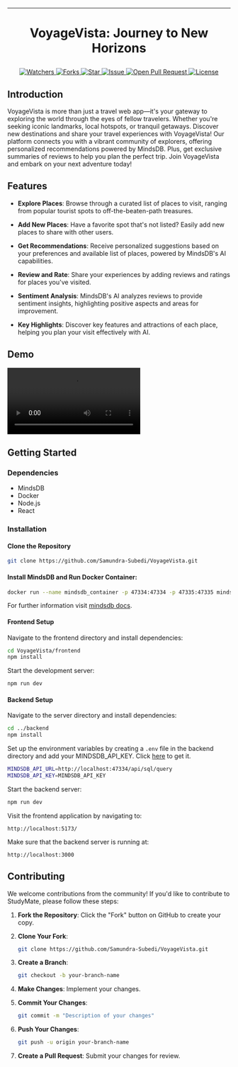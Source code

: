 
---

# <p align="center">VoyageVista: Journey to New Horizons </p>
<p align="center">
    <a href="https://github.com/Samundra-Subedi/VoyageVista" target="blank">
        <img src="https://img.shields.io/github/watchers/Samundra-Subedi/VoyageVista?style=for-the-badge&logo=appveyor" alt="Watchers"/>
    </a>
    <a href="https://github.com/Samundra-Subedi/VoyageVista/fork" target="blank">
        <img src="https://img.shields.io/github/forks/Samundra-Subedi/VoyageVista?style=for-the-badge&logo=appveyor" alt="Forks"/>
    </a>
    <a href="https://github.com/Samundra-Subedi/VoyageVista/stargazers" target="blank">
        <img src="https://img.shields.io/github/stars/Samundra-Subedi/VoyageVista?style=for-the-badge&logo=appveyor" alt="Star"/>
    </a>
    <a href="https://github.com/Samundra-Subedi/VoyageVista/issues" target="blank">
        <img src="https://img.shields.io/github/issues/Samundra-Subedi/VoyageVista?style=for-the-badge&logo=appveyor" alt="Issue"/>
    </a>
    <a href="https://github.com/Samundra-Subedi/VoyageVista/pulls" target="blank">
        <img src="https://img.shields.io/github/issues-pr/Samundra-Subedi/VoyageVista?style=for-the-badge&logo=appveyor" alt="Open Pull Request"/>
    </a>
    <a href="https://github.com/Samundra-Subedi/VoyageVista/blob/master/LICENSE" target="blank">
        <img src="https://img.shields.io/github/license/Samundra-Subedi/VoyageVista?style=for-the-badge&logo=appveyor" alt="License" />
    </a>
</p>

## Introduction

VoyageVista is more than just a travel web app—it's your gateway to exploring the world through the eyes of fellow travelers. Whether you're seeking iconic landmarks, local hotspots, or tranquil getaways. Discover new destinations and share your travel experiences with VoyageVista! Our platform connects you with a vibrant community of explorers, offering personalized recommendations powered by MindsDB. Plus, get exclusive summaries of reviews to help you plan the perfect trip. Join VoyageVista and embark on your next adventure today!

## Features

- **Explore Places**: Browse through a curated list of places to visit, ranging from popular tourist spots to off-the-beaten-path treasures.
  
- **Add New Places**: Have a favorite spot that's not listed? Easily add new places to share with other users.
  
- **Get Recommendations**: Receive personalized suggestions based on your preferences and available list of places, powered by MindsDB's AI capabilities.
  
- **Review and Rate**: Share your experiences by adding reviews and ratings for places you've visited.
  
- **Sentiment Analysis**: MindsDB's AI analyzes reviews to provide sentiment insights, highlighting positive aspects and areas for improvement.
  
- **Key Highlights**: Discover key features and attractions of each place, helping you plan your visit effectively with AI.
  


## Demo 
<video src="https://github.com/user-attachments/assets/cc50fab1-76ed-4311-9eb9-1f77e30dc74c"></video>

## Getting Started

### Dependencies

- MindsDB
- Docker
- Node.js
- React

### Installation

#### Clone the Repository

```bash
git clone https://github.com/Samundra-Subedi/VoyageVista.git
```

#### Install MindsDB and Run Docker Container:

```bash
docker run --name mindsdb_container -p 47334:47334 -p 47335:47335 mindsdb/mindsdb

```
For further information visit [mindsdb docs](https://docs.mindsdb.com/setup/self-hosted/docker).

#### Frontend Setup

Navigate to the frontend directory and install dependencies:

```bash
cd VoyageVista/frontend
npm install
```

Start the development server:

```bash
npm run dev
```

#### Backend Setup

Navigate to the server directory and install dependencies:

```bash
cd ../backend
npm install
```

Set up the environment variables by creating a `.env` file in the backend directory and add your MINDSDB_API_KEY. Click [here](https://mdb.ai/) to get it.

```bash
MINDSDB_API_URL=http://localhost:47334/api/sql/query
MINDSDB_API_KEY=MINDSDB_API_KEY
```

Start the backend server:

```bash
npm run dev
```

Visit the frontend application by navigating to:

```
http://localhost:5173/
```

Make sure that the backend server is running at:

```
http://localhost:3000
```


## Contributing

We welcome contributions from the community! If you'd like to contribute to StudyMate, please follow these steps:

1. **Fork the Repository**: Click the "Fork" button on GitHub to create your copy.

2. **Clone Your Fork**:
   ```bash
   git clone https://github.com/Samundra-Subedi/VoyageVista.git
   ```

3. **Create a Branch**:
   ```bash
   git checkout -b your-branch-name
   ```

4. **Make Changes**: Implement your changes.

5. **Commit Your Changes**:
   ```bash
   git commit -m "Description of your changes"
   ```

6. **Push Your Changes**:
   ```bash
   git push -u origin your-branch-name
   ```

7. **Create a Pull Request**: Submit your changes for review.


